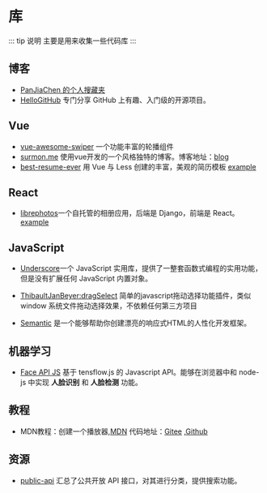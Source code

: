 
# 库

::: tip 说明
主要是用来收集一些代码库
:::

## 博客

- [PanJiaChen 的个人搜藏夹](https://panjiachen.github.io/awesome-bookmarks/)
- [HelloGitHub](https://github.com/521xueweihan/HelloGitHub) 专门分享 GitHub 上有趣、入门级的开源项目。

## Vue

- [vue-awesome-swiper](https://github.com/surmon-china/vue-awesome-swiper) 一个功能丰富的轮播组件
- [surmon.me](https://github.com/surmon-china/surmon.me) 使用vue开发的一个风格独特的博客。博客地址：[blog](https://surmon.me/)
- [best-resume-ever](https://github.com/salomonelli/best-resume-ever) 用 Vue 与 Less 创建的丰富，美观的简历模板  [example](https://salomonelli.github.io/best-resume-ever/#/)

## React

- [librephotos](https://github.com/LibrePhotos/librephotos)一个自托管的相册应用，后端是 Django，前端是 React。[example](https://demo2.librephotos.com/)

## JavaScript

- [Underscore](http://github.com/jashkenas/underscore/)一个 JavaScript 实用库，提供了一整套函数式编程的实用功能，但是没有扩展任何 JavaScript 内置对象。

- [ThibaultJanBeyer:dragSelect](https://github.com/ThibaultJanBeyer/dragSelect) 简单的javascript拖动选择功能插件，类似 window 系统文件拖动选择效果，不依赖任何第三方项目

- [Semantic](https://semantic-ui.com/) 是一个能够帮助你创建漂亮的响应式HTML的人性化开发框架。

## 机器学习

- [Face API JS](https://github.com/justadudewhohacks/face-api.js) 基于 tensflow.js 的 Javascript API。能够在浏览器中和 node-js 中实现 **人脸识别** 和 **人脸检测** 功能。

## 教程

- MDN教程：创建一个播放器,[MDN](https://developer.mozilla.org/en-US/docs/Web/Guide/Audio_and_video_delivery/cross_browser_video_player) 代码地址：[Gitee](https://gitee.com/ihaiu/iandevlin.github.io) ,[Github](https://github.com/mdn/content/tree/main/files/en-us/web/guide/audio_and_video_delivery)

## 资源

- [public-api](https://public-apis.xyz) 汇总了公共开放 API 接口，对其进行分类，提供搜索功能。
